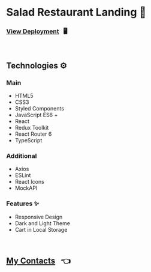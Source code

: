 # Salad Restaurant Landing 🍕

### [View Deployment](https://joyful-cranachan-b5c5da.netlify.app/) &nbsp; 🖥️

<br/>

## Technologies ⚙️

### Main

- HTML5
- CSS3
- Styled Components
- JavaScript ES6 +
- React
- Redux Toolkit
- React Router 6
- TypeScript

### Additional

- Axios
- ESLint
- React Icons
- MockAPI

### Features ✨

- Responsive Design
- Dark and Light Theme
- Cart in Local Storage

<br/>

## [My Contacts](https://github.com/AlexandrSpevakov#contact-me) &nbsp; 👈
